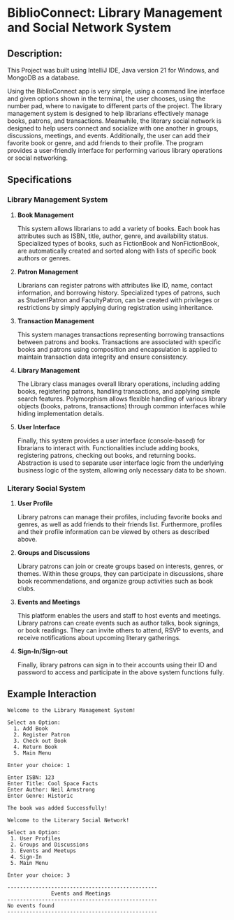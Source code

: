 # BiblioConnect: Library Management and Social Network System
## Description:
This Project was built using IntelliJ IDE, Java version 21 for Windows, and MongoDB as a database.

Using the BiblioConnect app is very simple, using a command line interface and given options shown in the terminal, the user chooses, using the number pad, where to navigate to different parts of the project. The library management system is designed to help librarians effectively manage books, patrons, and transactions. Meanwhile, the literary social network is designed to help users connect and socialize with one another in groups, discussions, meetings, and events. Additionally, the user can add their favorite book or genre, and add friends to their profile. The program provides a user-friendly interface for performing various library operations or social networking.

## Specifications
### Library Management System
1. **Book Management**

    This system allows librarians to add a variety of books. Each book has attributes such as ISBN, title, author, genre, and availability status. Specialized types of books, such as FictionBook and NonFictionBook, are automatically created and sorted along with lists of specific book authors or genres.

2.  **Patron Management**

    Librarians can register patrons with attributes like ID, name, contact information, and borrowing history. Specialized types of patrons, such as StudentPatron and FacultyPatron, can be created with privileges or restrictions by simply applying during registration using inheritance.

3. **Transaction Management**

    This system manages transactions representing borrowing transactions between patrons and books. Transactions are associated with specific books and patrons using composition and encapsulation is applied to maintain transaction data integrity and ensure consistency.

4. **Library Management**

    The Library class manages overall library operations, including adding books, registering patrons, handling transactions, and applying simple search features. Polymorphism allows flexible handling of various library objects (books, patrons, transactions) through common interfaces while hiding implementation details.

9. **User Interface**
 
    Finally, this system provides a user interface (console-based) for librarians to interact with. Functionalities include adding books, registering patrons, checking out books, and returning books. Abstraction is used to separate user interface logic from the underlying business logic of the system, allowing only necessary data to be shown.

### Literary Social System
1. **User Profile**

    Library patrons can manage their profiles, including favorite books and genres, as well as add friends to their friends list. Furthermore, profiles and their profile information can be viewed by others as described above.

2.  **Groups and Discussions**

    Library patrons can join or create groups based on interests, genres, or themes. Within these groups, they can participate in discussions, share book recommendations, and organize group activities such as book clubs.

3. **Events and Meetings**

    This platform enables the users and staff to host events and meetings. Library patrons can create events such as author talks, book signings, or book readings. They can invite others to attend, RSVP to events, and receive notifications about upcoming literary gatherings.

4. **Sign-In/Sign-out**

    Finally, library patrons can sign in to their accounts using their ID and password to access and participate in the above system functions fully.

## Example Interaction
```
Welcome to the Library Management System!

Select an Option:
  1. Add Book
  2. Register Patron
  3. Check out Book
  4. Return Book
  5. Main Menu

Enter your choice: 1

Enter ISBN: 123
Enter Title: Cool Space Facts
Enter Author: Neil Armstrong
Enter Genre: Historic

The book was added Successfully!
```
```
Welcome to the Literary Social Network!

Select an Option:
 1. User Profiles
 2. Groups and Discussions
 3. Events and Meetups
 4. Sign-In
 5. Main Menu

Enter your choice: 3

------------------------------------------------
              Events and Meetings
------------------------------------------------
No events found
------------------------------------------------
```

